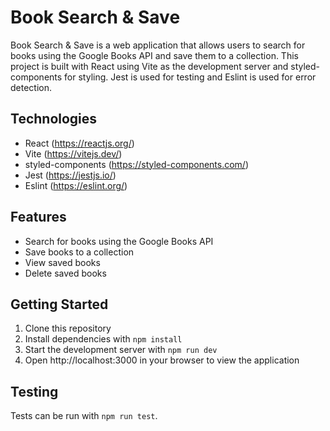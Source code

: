 # Book Search & Save

Book Search & Save is a web application that allows users to search for books using the Google Books API and save them to a collection. This project is built with React using Vite as the development server and styled-components for styling. Jest is used for testing and Eslint is used for error detection.

## Technologies

- React (https://reactjs.org/)
- Vite (https://vitejs.dev/)
- styled-components (https://styled-components.com/)
- Jest (https://jestjs.io/)
- Eslint (https://eslint.org/)

## Features

- Search for books using the Google Books API
- Save books to a collection
- View saved books
- Delete saved books

## Getting Started

1. Clone this repository
2. Install dependencies with `npm install`
3. Start the development server with `npm run dev`
4. Open http://localhost:3000 in your browser to view the application

## Testing

Tests can be run with `npm run test`.
